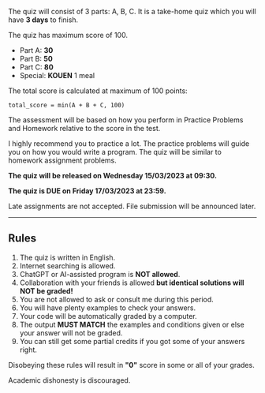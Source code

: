 The quiz will consist of 3 parts: A, B, C. It is a take-home quiz which you will 
have **3 days** to finish.

The quiz has maximum score of 100.

* Part A: **30**
* Part B: **50**
* Part C: **80**
* Special: **KOUEN** 1 meal

The total score is calculated at maximum of 100 points:

`total_score = min(A + B + C, 100)`

The assessment will be based on how you perform in Practice Problems and Homework relative 
to the score in the test.

I highly recommend you to practice a lot. 
The practice problems will guide you on how you would write a program. 
The quiz will be similar to homework assignment problems.

**The quiz will be released on Wednesday 15/03/2023 at 09:30.**

**The quiz is DUE on Friday 17/03/2023 at 23:59.**

Late assignments are not accepted. File submission will be announced later.

<hr>

## Rules

1. The quiz is written in English.
2. Internet searching is allowed.
3. ChatGPT or AI-assisted program is **NOT allowed**.
4. Collaboration with your friends is allowed
**but identical solutions will NOT be graded!**
5. You are not allowed to ask or consult me during this period.
6. You will have plenty examples to check your answers.
7. Your code will be automatically graded by a computer.
8. The output **MUST MATCH** the examples and conditions given or 
else your answer will not be graded.
9. You can still get some partial credits if you got some of your answers right.

Disobeying these rules will result in **"0"** score in some or all of your grades.

Academic dishonesty is discouraged.
